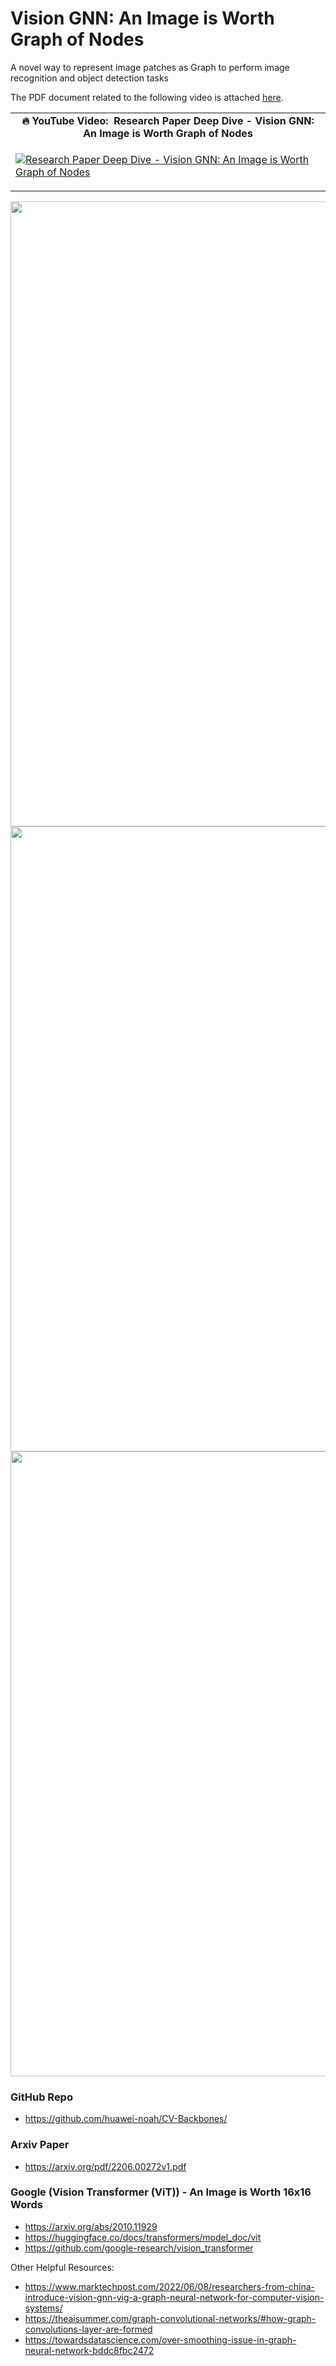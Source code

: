 # Vision GNN: An Image is Worth Graph of Nodes # 
A novel way to represent image patches as Graph to perform image recognition and object detection tasks

The PDF document related to the following video is attached [here](https://github.com/prodramp/DeepWorks/tree/main/ViG(VisionGNN)/ViG-GNN.pdf). 
<table class="table table-striped table-bordered table-vcenter">
    <tr>
        <td align="center"><b>🔥&nbsp;YouTube Video:&nbsp; Research Paper Deep Dive - Vision GNN: An Image is Worth Graph of Nodes</b></td>
    </tr>
    <tr>
        <td>
            <div>
                
[![Research Paper Deep Dive - Vision GNN: An Image is Worth Graph of Nodes](https://img.youtube.com/vi/EzRFPv2JFUM/0.jpg)](https://www.youtube.com/watch?v=EzRFPv2JFUM)

  </tr>
</table>


<div align="center">
  <img src="https://github.com/prodramp/DeepWorks/blob/main/ViG(VisionGNN)/images/vig-gnn.png?raw=true" width="1000" />
</div> 

<div align="center">
  <img src="https://github.com/prodramp/DeepWorks/blob/main/ViG(VisionGNN)/images/graph-representation.png?raw=true" width="1000" />
</div> 

<div align="center">
  <img src="https://github.com/prodramp/DeepWorks/blob/main/ViG(VisionGNN)/images/graph-processing.png?raw=true" width="1000" />
</div> 

### GitHub Repo ###
- https://github.com/huawei-noah/CV-Backbones/

### Arxiv Paper ###
- https://arxiv.org/pdf/2206.00272v1.pdf

### Google (Vision Transformer (ViT)) - An Image is Worth 16x16 Words ###
- https://arxiv.org/abs/2010.11929
- https://huggingface.co/docs/transformers/model_doc/vit
- https://github.com/google-research/vision_transformer

Other Helpful Resources:
- https://www.marktechpost.com/2022/06/08/researchers-from-china-introduce-vision-gnn-vig-a-graph-neural-network-for-computer-vision-systems/
- https://theaisummer.com/graph-convolutional-networks/#how-graph-convolutions-layer-are-formed
- https://towardsdatascience.com/over-smoothing-issue-in-graph-neural-network-bddc8fbc2472
